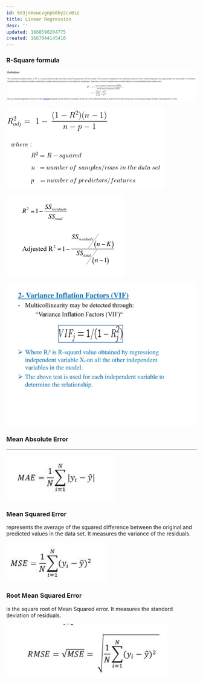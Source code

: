 ```yaml
---
id: 6d3jemvwcvgnpb6by2cv0ie
title: Linear Regression
desc: ''
updated: 1668590204775
created: 1667044145410
---
```



### R-Square formula

![Linear Regression](./assets/images/data-science-algos/supervised/linear-regression/r-square.png)

![](assets/images/data-science-algos/supervised/linear-regression/2022-11-02-10-14-17.png)


![](assets/images/data-science-algos/supervised/linear-regression/2022-11-02-10-15-18.png)

![VIF](assets/images/data-science-algos/supervised/linear-regression/2022-11-16-14-13-40.png)


### Mean Absolute Error
---

![Mean Absolute Error](assets/images/data-science-algos/supervised/linear-regression/2022-11-16-14-43-38.png)



### Mean Squared Error 
represents the average of the squared difference between the original and predicted values in the data set. It measures the variance of the residuals.

![Mean Squared Error](assets/images/data-science-algos/supervised/linear-regression/2022-11-16-14-45-03.png)

### Root Mean Squared Error 
is the square root of Mean Squared error. It measures the standard deviation of residuals.

![Root Mean Squared Error](assets/images/data-science-algos/supervised/linear-regression/2022-11-16-14-46-01.png)

